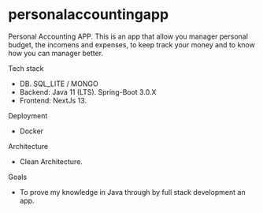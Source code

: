 # personalaccountingapp
Personal Accounting APP.
This is an app that allow you manager personal budget, the incomens and expenses,  to keep track your money and to know how you can manager better.

Tech stack
* DB. SQL_LITE / MONGO
* Backend:  Java 11 (LTS). Spring-Boot 3.0.X
* Frontend: NextJs 13.

Deployment
* Docker

Architecture
* Clean Architecture.

Goals
* To prove my knowledge in Java through by full stack development an app.
